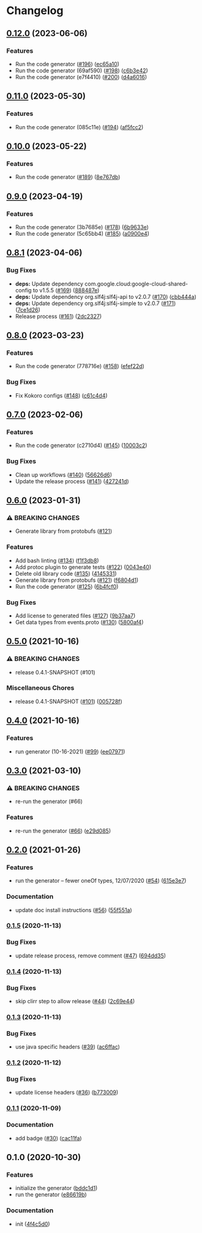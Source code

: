 # Changelog

## [0.12.0](https://github.com/googleapis/google-cloudevents-java/compare/v0.11.0...v0.12.0) (2023-06-06)


### Features

* Run the code generator ([#196](https://github.com/googleapis/google-cloudevents-java/issues/196)) ([ec65a10](https://github.com/googleapis/google-cloudevents-java/commit/ec65a106dc99af55d45f8da633c372d3b48c184d))
* Run the code generator (69af590) ([#198](https://github.com/googleapis/google-cloudevents-java/issues/198)) ([c6b3e42](https://github.com/googleapis/google-cloudevents-java/commit/c6b3e42ee728ab952574f0d0f962f917e70bb61b))
* Run the code generator (e7f4410) ([#200](https://github.com/googleapis/google-cloudevents-java/issues/200)) ([d4a6016](https://github.com/googleapis/google-cloudevents-java/commit/d4a60169523c4d76e12d8a112759842d16d5e207))

## [0.11.0](https://github.com/googleapis/google-cloudevents-java/compare/v0.10.0...v0.11.0) (2023-05-30)


### Features

* Run the code generator (085c11e) ([#194](https://github.com/googleapis/google-cloudevents-java/issues/194)) ([af5fcc2](https://github.com/googleapis/google-cloudevents-java/commit/af5fcc26df957971be4053014e15085d99ca20eb))

## [0.10.0](https://github.com/googleapis/google-cloudevents-java/compare/v0.9.0...v0.10.0) (2023-05-22)


### Features

* Run the code generator ([#189](https://github.com/googleapis/google-cloudevents-java/issues/189)) ([8e767db](https://github.com/googleapis/google-cloudevents-java/commit/8e767db720b3a2eeb7a52a66896e171f20342111))

## [0.9.0](https://github.com/googleapis/google-cloudevents-java/compare/v0.8.1...v0.9.0) (2023-04-19)


### Features

* Run the code generator (3b7685e) ([#178](https://github.com/googleapis/google-cloudevents-java/issues/178)) ([6b9633e](https://github.com/googleapis/google-cloudevents-java/commit/6b9633ee319945c83a26e47d4548f0381fa5dcbd))
* Run the code generator (5c65bb4) ([#185](https://github.com/googleapis/google-cloudevents-java/issues/185)) ([a0900e4](https://github.com/googleapis/google-cloudevents-java/commit/a0900e40b4fae6fc87260faa7838b699b3e87db2))

## [0.8.1](https://github.com/googleapis/google-cloudevents-java/compare/v0.8.0...v0.8.1) (2023-04-06)


### Bug Fixes

* **deps:** Update dependency com.google.cloud:google-cloud-shared-config to v1.5.5 ([#169](https://github.com/googleapis/google-cloudevents-java/issues/169)) ([888487e](https://github.com/googleapis/google-cloudevents-java/commit/888487e7521a5d739fd6c75ac94357a98cd3abbb))
* **deps:** Update dependency org.slf4j:slf4j-api to v2.0.7 ([#170](https://github.com/googleapis/google-cloudevents-java/issues/170)) ([cbb444a](https://github.com/googleapis/google-cloudevents-java/commit/cbb444a8cac85d74751e65cc12850438cdc07af6))
* **deps:** Update dependency org.slf4j:slf4j-simple to v2.0.7 ([#171](https://github.com/googleapis/google-cloudevents-java/issues/171)) ([7ce1d26](https://github.com/googleapis/google-cloudevents-java/commit/7ce1d266e1bd674da5c21364fac079bd328db47b))
* Release process ([#161](https://github.com/googleapis/google-cloudevents-java/issues/161)) ([2dc2327](https://github.com/googleapis/google-cloudevents-java/commit/2dc2327c069dd994625a8c7a7614af584dd9a741))

## [0.8.0](https://github.com/googleapis/google-cloudevents-java/compare/v0.7.0...v0.8.0) (2023-03-23)


### Features

* Run the code generator (778716e) ([#158](https://github.com/googleapis/google-cloudevents-java/issues/158)) ([efef22d](https://github.com/googleapis/google-cloudevents-java/commit/efef22decf29531b5f65c037766bd2492d30917d))


### Bug Fixes

* Fix Kokoro configs ([#148](https://github.com/googleapis/google-cloudevents-java/issues/148)) ([c61c4d4](https://github.com/googleapis/google-cloudevents-java/commit/c61c4d4c8ecafc359a428e2374473ff52a53d634))

## [0.7.0](https://github.com/googleapis/google-cloudevents-java/compare/v0.6.0...v0.7.0) (2023-02-06)


### Features

* Run the code generator (c2710d4) ([#145](https://github.com/googleapis/google-cloudevents-java/issues/145)) ([10003c2](https://github.com/googleapis/google-cloudevents-java/commit/10003c2add3204bef03247d65e4a1a0c65a09945))


### Bug Fixes

* Clean up workflows ([#140](https://github.com/googleapis/google-cloudevents-java/issues/140)) ([56626d6](https://github.com/googleapis/google-cloudevents-java/commit/56626d663d2d5b07bbc70f1136ff4a105551ffd3))
* Update the release process ([#141](https://github.com/googleapis/google-cloudevents-java/issues/141)) ([427241d](https://github.com/googleapis/google-cloudevents-java/commit/427241d8bc29089d2161afa837984d2c63d204a3))

## [0.6.0](https://github.com/googleapis/google-cloudevents-java/compare/v0.5.0...v0.6.0) (2023-01-31)


### ⚠ BREAKING CHANGES

* Generate library from protobufs ([#121](https://github.com/googleapis/google-cloudevents-java/issues/121))

### Features

* Add bash linting ([#134](https://github.com/googleapis/google-cloudevents-java/issues/134)) ([f1f3db8](https://github.com/googleapis/google-cloudevents-java/commit/f1f3db8de60fdecda63f9c6a86c194a980049fe8))
* Add protoc plugin to generate tests ([#122](https://github.com/googleapis/google-cloudevents-java/issues/122)) ([0043e40](https://github.com/googleapis/google-cloudevents-java/commit/0043e407f29dc02285c31a22538b790e680bdaf9))
* Delete old library code ([#135](https://github.com/googleapis/google-cloudevents-java/issues/135)) ([4145331](https://github.com/googleapis/google-cloudevents-java/commit/4145331c8d5378b1e794a86b8404b9ca0ff490f9))
* Generate library from protobufs ([#121](https://github.com/googleapis/google-cloudevents-java/issues/121)) ([f6804d1](https://github.com/googleapis/google-cloudevents-java/commit/f6804d1d9e676bb13d8ba9337cdb3eff540990d2))
* Run the code generator ([#125](https://github.com/googleapis/google-cloudevents-java/issues/125)) ([6b4fcf0](https://github.com/googleapis/google-cloudevents-java/commit/6b4fcf014c12b27dec8329037c6368d72f096b37))


### Bug Fixes

* Add license to generated files ([#127](https://github.com/googleapis/google-cloudevents-java/issues/127)) ([9b37aa7](https://github.com/googleapis/google-cloudevents-java/commit/9b37aa7046b2c254251e6be2b75d001db46ebbaf))
* Get data types from events.proto ([#130](https://github.com/googleapis/google-cloudevents-java/issues/130)) ([5800af4](https://github.com/googleapis/google-cloudevents-java/commit/5800af41745ecf9586136eac3a9bdec37d15f076))

## [0.5.0](https://www.github.com/googleapis/google-cloudevents-java/compare/v0.4.0...v0.5.0) (2021-10-16)


### ⚠ BREAKING CHANGES

* release 0.4.1-SNAPSHOT (#101)

### Miscellaneous Chores

* release 0.4.1-SNAPSHOT ([#101](https://www.github.com/googleapis/google-cloudevents-java/issues/101)) ([005728f](https://www.github.com/googleapis/google-cloudevents-java/commit/005728f16895956e11c391add14ab30719a72a6e))

## [0.4.0](https://www.github.com/googleapis/google-cloudevents-java/compare/v0.3.0...v0.4.0) (2021-10-16)


### Features

* run generator (10-16-2021) ([#99](https://www.github.com/googleapis/google-cloudevents-java/issues/99)) ([ee07971](https://www.github.com/googleapis/google-cloudevents-java/commit/ee07971b4a91d52e6fc829b3fd457eb3d5d42d7a))

## [0.3.0](https://www.github.com/googleapis/google-cloudevents-java/compare/v0.2.0...v0.3.0) (2021-03-10)


### ⚠ BREAKING CHANGES

* re-run the generator (#66)

### Features

* re-run the generator ([#66](https://www.github.com/googleapis/google-cloudevents-java/issues/66)) ([e29d085](https://www.github.com/googleapis/google-cloudevents-java/commit/e29d085f460e8d5196ad4a036f4fe94d6fa1b2d0))

## [0.2.0](https://www.github.com/googleapis/google-cloudevents-java/compare/v0.1.5...v0.2.0) (2021-01-26)


### Features

* run the generator – fewer oneOf types, 12/07/2020 ([#54](https://www.github.com/googleapis/google-cloudevents-java/issues/54)) ([615e3e7](https://www.github.com/googleapis/google-cloudevents-java/commit/615e3e72f07a2918bd68f244e537948e3aa8ec33))


### Documentation

* update doc install instructions ([#56](https://www.github.com/googleapis/google-cloudevents-java/issues/56)) ([55f551a](https://www.github.com/googleapis/google-cloudevents-java/commit/55f551a06bae742cf33c3e0346de6b7239d33b31))

### [0.1.5](https://www.github.com/googleapis/google-cloudevents-java/compare/v0.1.4...v0.1.5) (2020-11-13)


### Bug Fixes

* update release process, remove comment ([#47](https://www.github.com/googleapis/google-cloudevents-java/issues/47)) ([694dd35](https://www.github.com/googleapis/google-cloudevents-java/commit/694dd356e7b04885823618e7273da80bc5d2be09))

### [0.1.4](https://www.github.com/googleapis/google-cloudevents-java/compare/v0.1.3...v0.1.4) (2020-11-13)


### Bug Fixes

* skip clirr step to allow release ([#44](https://www.github.com/googleapis/google-cloudevents-java/issues/44)) ([2c69e44](https://www.github.com/googleapis/google-cloudevents-java/commit/2c69e44ce86f77b700d4c417c9a76b4c96f098b8))

### [0.1.3](https://www.github.com/googleapis/google-cloudevents-java/compare/v0.1.2...v0.1.3) (2020-11-13)


### Bug Fixes

* use java specific headers ([#39](https://www.github.com/googleapis/google-cloudevents-java/issues/39)) ([ac6ffac](https://www.github.com/googleapis/google-cloudevents-java/commit/ac6ffaca273ac36826231931db56c7848e617283))

### [0.1.2](https://www.github.com/googleapis/google-cloudevents-java/compare/v0.1.1...v0.1.2) (2020-11-12)


### Bug Fixes

* update license headers ([#36](https://www.github.com/googleapis/google-cloudevents-java/issues/36)) ([b773009](https://www.github.com/googleapis/google-cloudevents-java/commit/b773009b1a087c3ecea8d9279dc53edb300b9f5e))

### [0.1.1](https://www.github.com/googleapis/google-cloudevents-java/compare/v0.1.0...v0.1.1) (2020-11-09)


### Documentation

* add badge ([#30](https://www.github.com/googleapis/google-cloudevents-java/issues/30)) ([cac11fa](https://www.github.com/googleapis/google-cloudevents-java/commit/cac11fab73a5baf8f5eec211e17fce169c76a25b))

## 0.1.0 (2020-10-30)


### Features

* initialize the generator ([bddc1d1](https://www.github.com/googleapis/google-cloudevents-java/commit/bddc1d1eecbd04e3260304796e58ffeb6c163e47))
* run the generator ([e86619b](https://www.github.com/googleapis/google-cloudevents-java/commit/e86619b6e62c56474510299674f52e49cf38858c))


### Documentation

* init ([4f4c5d0](https://www.github.com/googleapis/google-cloudevents-java/commit/4f4c5d0b8cfff6b719c6dcd6babe984a4ad20ced))
